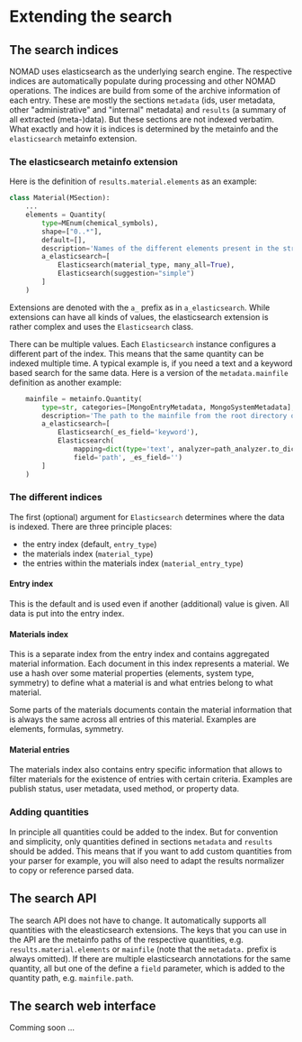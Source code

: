 # Extending the search

## The search indices

NOMAD uses elasticsearch as the underlying search engine. The respective indices
are automatically populate during processing and other NOMAD operations. The indices
are build from some of the archive information of each entry. These are mostly the
sections `metadata` (ids, user metadata, other "administrative" and "internal" metadata)
and `results` (a summary of all extracted (meta-)data). But these sections are not
indexed verbatim. What exactly and how it is indices is determined by the metainfo
and the `elasticsearch` metainfo extension.


### The elasticsearch metainfo extension

Here is the definition of `results.material.elements` as an example:
```py
class Material(MSection):
    ...
    elements = Quantity(
        type=MEnum(chemical_symbols),
        shape=["0..*"],
        default=[],
        description='Names of the different elements present in the structure.',
        a_elasticsearch=[
            Elasticsearch(material_type, many_all=True),
            Elasticsearch(suggestion="simple")
        ]
    )
```

Extensions are denoted with the `a_` prefix as in `a_elasticsearch`.
While extensions can have all kinds of values, the elasticsearch extension is rather
complex and uses the `Elasticsearch` class.

There can be multiple values. Each `Elasticsearch` instance configures a different part
of the index. This means that the same quantity can be indexed multiple time. A typical
example is, if you need a text and a keyword based search for the same data. Here
is a version of the  `metadata.mainfile` definition as another example:

```py
    mainfile = metainfo.Quantity(
        type=str, categories=[MongoEntryMetadata, MongoSystemMetadata],
        description='The path to the mainfile from the root directory of the uploaded files',
        a_elasticsearch=[
            Elasticsearch(_es_field='keyword'),
            Elasticsearch(
                mapping=dict(type='text', analyzer=path_analyzer.to_dict()),
                field='path', _es_field='')
        ]
    )
```

### The different indices
The first (optional) argument for `Elasticsearch` determines where the data is indexed.
There are three principle places:

- the entry index (default, `entry_type`)
- the materials index (`material_type`)
- the entries within the materials index (`material_entry_type`)

#### Entry index
This is the default and is used even if another (additional) value is given. All data
is put into the entry index.

#### Materials index
This is a separate index from the entry index and contains aggregated material information.
Each document in this index represents a material. We use a hash over some material
properties (elements, system type, symmetry) to define what a material is and what entries
belong to what material.

Some parts of the materials documents contain the material information that is always
the same across all entries of this material. Examples are elements, formulas, symmetry.

#### Material entries
The materials index also contains entry specific information that allows to filter
materials for the existence of entries with certain criteria. Examples are
publish status, user metadata, used method, or property data.

### Adding quantities
In principle all quantities could be added to the index. But for convention and simplicity,
only quantities defined in sections `metadata` and `results` should be added. This
means that if you want to add custom quantities from your parser for example, you will
also need to adapt the results normalizer to copy or reference parsed data.

## The search API

The search API does not have to change. It automatically supports all quantities with
the eleasticsearch extensions. The keys that you can use in the API are the metainfo
paths of the respective quantities, e.g. `results.material.elements` or `mainfile` (note
that the `metadata.` prefix is always omitted). If there are multiple elasticsearch
annotations for the same quantity, all but one of the define a `field` parameter, which
is added to the quantity path, e.g. `mainfile.path`.

## The search web interface

Comming soon ...
